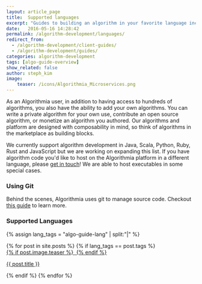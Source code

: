 ```yaml
---
layout: article_page
title:  Supported languages
excerpt: "Guides to building an algorithm in your favorite language including: Python, R, Scala, Rust, Java, Ruby and JavaScript."
date:   2016-05-16 14:28:42
permalink: /algorithm-development/languages/
redirect_from:
  - /algorithm-development/client-guides/
  - /algorithm-development/guides/
categories: algorithm-development
tags: [algo-guide-overview]
show_related: false
author: steph_kim
image:
    teaser: /icons/Algorithmia_Microservices.png
---
```


As an Algorithmia user, in addition to having access to hundreds of algorithms, you also have the ability to add your own algorithms. You can write a private algorithm for your own use, contribute an open source algorithm, or monetize an algorithm you authored. Our algorithms and platform are designed with composability in mind, so think of algorithms in the marketplace as building blocks.

We currently support algorithm development in Java, Scala, Python, Ruby, Rust and JavaScript but we are working on expanding this list. If you have algorithm code you'd like to host on the Algorithmia platform in a different language, please <a href="mailto:support@algorithmia.com">get in touch</a>! We are able to host executables in some special cases.

### Using Git

Behind the scenes, Algorithmia uses git to manage source code. Checkout <a href="/algorithm-development/git-support/">this guide</a> to learn more.

### Supported Languages
{% assign lang_tags = "algo-guide-lang" | split:"|" %}
<div>
  {% for post in site.posts %}
  	{% if lang_tags == post.tags %}
  		<div class="col-xs-3 lang-tile">
	      	<a  href="{{ post.url }}">
		      	{% if post.image.teaser %}
		  			<img  src="{{ site.url }}/images/{{ post.image.teaser }}" alt="" itemprop="image" class="lang-icon">
				{% endif %}
			</a>
			<p><a  href="{{ post.url }}">{{ post.title }}</a></p>
		</div>
	{% endif %}
  {% endfor %}
</div>
